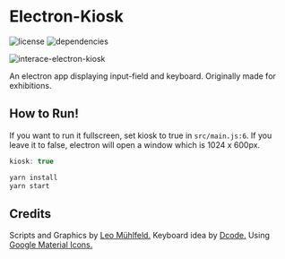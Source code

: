 # Electron-Kiosk
![license](https://badgen.net/badge/license/MIT/blue)
![dependencies](https://badgen.net/david/dev/leomuehlfeld/electron-kiosk)

![interace-electron-kiosk](https://user-images.githubusercontent.com/22169889/81873152-679bc800-957b-11ea-91a1-a357c2dd3bf3.png)


An electron app displaying input-field and keyboard. Originally made for exhibitions.

## How to Run!
If you want to run it fullscreen, set kiosk to true in `src/main.js:6`. If you leave it to false, electron will open a window which is 1024 x 600px.
```javascript
kiosk: true
```
```bash
yarn install
yarn start
```

## Credits
Scripts and Graphics by [Leo Mühlfeld.](https://leomuehlfeld.at) Keyboard idea by [Dcode.](https://codepen.io/dcode-software/pen/KYYKxP) Using [Google Material Icons.](https://google.github.io/material-design-icons/#icon-font-for-the-web)
